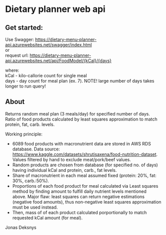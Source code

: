 # Dietary planner web api

## Get started:
Use Swagger: https://dietary-menu-planner-api.azurewebsites.net/swagger/index.html</br>
or</br>
request url: https://dietary-menu-planner-api.azurewebsites.net/api/FoodModel/{kCal}/{days} </br>

where:</br>
kCal - kilo-callorie count for single meal</br>
days - day count for meal plan (ex. 7). NOTE! large number of days takes longer to run query!



## About
Returns random meal plan (3 meals/day) for specified number of days. Ratio of food products calculated by least squares approximation to match protein, fat, carb. levels.

Working principle:
- 6089 food products with macronutrient data are stored in AWS RDS database. Data source: https://www.kaggle.com/datasets/shrutisaxena/food-nutrition-dataset. Values filtered by hand to exclude meat/pork/beef values.
- Random products are chosen from database (for specified no. of days) having individual kCal and protein, carb., fat levels.
- Share of macronutrient in each meal assumed fixed (protein: 20%, fat: 30%, carb.:50%).
- Proportions of each food product for meal calculated via Least squares method by finding amount to fulfill daily nutrient levels mentioned above. Major flaw: least squares can return negative estimations (negative food amounts), thus non-negative least squares approximation must be used instead.
- Then, mass of of each product calculated porportionally to match requested kCal amount (for meal).


Jonas Deksnys
